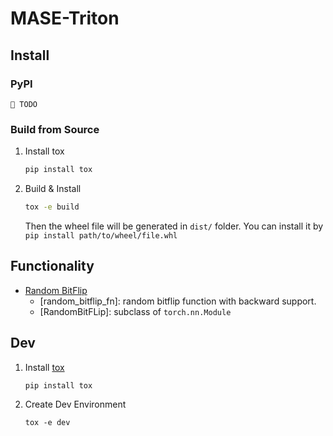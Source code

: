 # MASE-Triton

## Install

### PyPI

`🚧 TODO`

### Build from Source

1. Install tox
    ```bash
    pip install tox
    ```
2. Build & Install
    ```bash
    tox -e build
    ```
    Then the wheel file will be generated in `dist/` folder.
    You can install it by `pip install path/to/wheel/file.whl`


## Functionality
- [Random BitFlip](/src/mase_triton/random_bitflip.py)
    - [random_bitflip_fn]: random bitflip function with backward support.
    - [RandomBitFLip]: subclass of `torch.nn.Module`

## Dev

1. Install [tox](https://tox.wiki/en/latest/index.html)
    ```
    pip install tox
    ```

2. Create Dev Environment
    ```
    tox -e dev
    ```